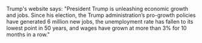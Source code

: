 Trump's website says: "President Trump is unleashing economic growth and jobs. Since his election, the Trump administration’s pro-growth policies have generated 6 million new jobs, the unemployment rate has fallen to its lowest point in 50 years, and wages have grown at more than 3% for 10 months in a row."

